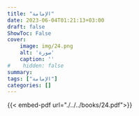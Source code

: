 ```yaml
---
title: "الإمامة"
date: 2023-06-04T01:21:13+03:00
draft: false
ShowToc: False
cover:
    image: img/24.png
    alt: 'صورة'
    caption: ''
#    hidden: false
summary: 
tags: ["الإمامة"]
categories: []
---
```

{{< embed-pdf url="./../../books/24.pdf">}} 


